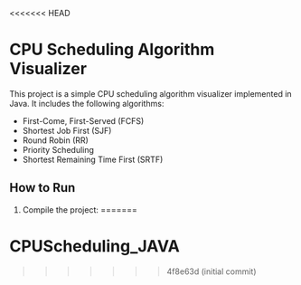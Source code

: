 <<<<<<< HEAD
# CPU Scheduling Algorithm Visualizer

This project is a simple CPU scheduling algorithm visualizer implemented in Java. It includes the following algorithms:
- First-Come, First-Served (FCFS)
- Shortest Job First (SJF)
- Round Robin (RR)
- Priority Scheduling
- Shortest Remaining Time First (SRTF)

## How to Run

1. Compile the project:
=======
# CPUScheduling_JAVA
>>>>>>> 4f8e63d (initial commit)
